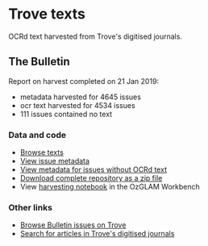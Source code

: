 # Trove texts

OCRd text harvested from Trove's digitised journals.

## The Bulletin

Report on harvest completed on 21 Jan 2019:

* metadata harvested for 4645 issues
* ocr text harvested for 4534 issues
* 111 issues contained no text

### Data and code

* [Browse texts](Bulletin/text)
* [View issue metadata](Bulletin/bulletin_issues.csv)
* [View metadata for issues without OCRd text](Bulletin/bulletin_issues_empty.csv)
* [Download complete repository as a zip file](https://github.com/wragge/trove-texts/archive/master.zip)
* View [harvesting notebook](https://github.com/wragge/ozglam-workbench/blob/master/Trove/Cookbook/Harvesting-data-from-the-Bulletin.ipynb) in the OzGLAM Workbench

### Other links

* [Browse Bulletin issues on Trove](https://nla.gov.au/nla.obj-68375465)
* [Search for articles in Trove's digitised journals](https://trove-titles.herokuapp.com/)
